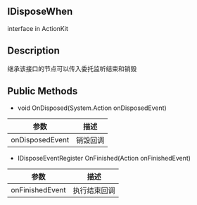 ## IDisposeWhen

interface in ActionKit 

## Description

继承该接口的节点可以传入委托监听结束和销毁

## Public Methods

- void OnDisposed(System.Action onDisposedEvent)

| 参数            | 描述                 |
| --------------- | -------------------- |
| onDisposedEvent | 销毁回调 |


* IDisposeEventRegister OnFinished(Action onFinishedEvent)

| 参数            | 描述                 |
| --------------- | -------------------- |
| onFinishedEvent | 执行结束回调 |
